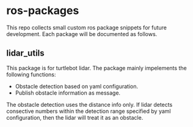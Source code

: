 # ros-packages
This repo collects small custom ros package snippets for future development. Each package will be documented as follows.

## lidar_utils
This package is for turtlebot lidar. The package mainly impelements the following functions:
- Obstacle detection based on yaml configuration. 
- Publish obstacle information as message.

The obstacle detection uses the distance info only. If lidar detects consective numbers within the detection range specified by yaml configuration, then the lidar will treat it as an obstacle.
